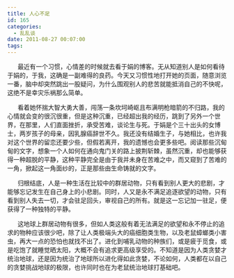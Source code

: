```yaml
---
title: 人心不足
id: 165
categories:
  - 乱乱谈
date: 2011-08-27 00:07:00
tags:
---
```


&nbsp;&nbsp;&nbsp;&nbsp;&nbsp; 最近有一个习惯，心情差的时候就去看于娟的博客。无从知道别人是如何看待于娟的，于我，这确是一副难得的良药。今天又习惯性地打开她的页面，随意浏览一番，脑中却突然跳出一股疑问，为什么围观别人的悲苦就能抵消自己的不快呢，这绝不是幸灾乐祸那么简单。

&nbsp;&nbsp;&nbsp;&nbsp;&nbsp; 看着她怀揣大智大勇大善，闯荡一条坎坷崎岖且布满明枪暗箭的不归路，我的心情就会变的很沉很重，但是这种沉重，已经超出我的经历，跳到了另外一个世界，在那里，人们直面挫折，承受苦难，谈论生与死。于娟是个三十出头的女博士，两岁孩子的母亲，因乳腺癌辞世不久。我还没有结婚生子，与她相比，也许我对这个世界的留恋还要少些，但假若离开，我的遗憾也会更多些吧。阅读那些沉甸甸的文字，想象一个人如何在通向鬼门关的路上披荆斩棘，虽然沉重，却也能够获得一种超脱的平静，这种平静完全是由于我并未身在苦难之中，而又窥到了苦难的一角，掀起这一角面纱的，正是那些由生命铸就的文字。

&nbsp;&nbsp;&nbsp;&nbsp;&nbsp; 归根结底，人是一种生活在比较中的群居动物，只有看到别人更大的悲剧，才能够忘记发生在自己身上的小悲剧。同时，人又是永不满足追逐欲望的动物，只有看到别人失去一切，才会驻足回头，审视自己的所有。就是这一忘记加一驻足，便获得了一种独特的平静。

&nbsp;&nbsp;&nbsp;&nbsp;&nbsp; 这地球上群居动物有很多，但如人类这般有着无法满足的欲望和永不停止的追求的物种应该很少吧，除了让人类极端头大的癌细胞类生物，以及老鼠蟑螂类小害虫，再大一点的恐怕也就找不出了。进化到哺乳动物的种族们，或是疲于觅食，或是吃饱了就睡觉晒太阳，大概不会有追求更高级享受的。不知道是因为人类贪婪才统治地球，还是因为统治了地球所以进化得如此贪婪，不论如何，人类都在以自己的贪婪挑战地球的极限，也许同时也在为老鼠统治地球打基础吧。
